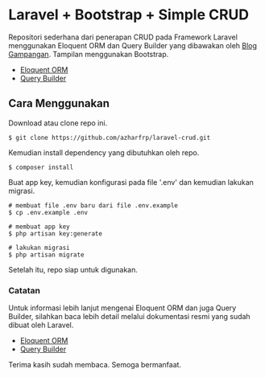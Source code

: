 # Laravel + Bootstrap + Simple CRUD

Repositori sederhana dari penerapan CRUD pada Framework Laravel menggunakan Eloquent ORM dan Query Builder yang dibawakan oleh [Blog Gampangan](http://www.gampangan.com). Tampilan menggunakan Bootstrap.

- [Eloquent ORM](https://www.gampangan.com/belajar-laravel-proses-crud-menggunakan-eloquent-orm)
- [Query Builder](https://www.gampangan.com/belajar-laravel-proses-crud-menggunakan-query-builder)

## Cara Menggunakan

Download atau clone repo ini.
```shell
$ git clone https://github.com/azharfrp/laravel-crud.git
```

Kemudian install dependency yang dibutuhkan oleh repo.
```shell
$ composer install
```

Buat app key, kemudian konfigurasi pada file '.env' dan kemudian lakukan migrasi.
```shell
# membuat file .env baru dari file .env.example
$ cp .env.example .env

# membuat app key
$ php artisan key:generate

# lakukan migrasi
$ php artisan migrate
```

Setelah itu, repo siap untuk digunakan.

### Catatan

Untuk informasi lebih lanjut mengenai Eloquent ORM dan juga Query Builder, silahkan baca lebih detail melalui dokumentasi resmi yang sudah dibuat oleh Laravel.

- [Eloquent ORM](https://laravel.com/docs/8.x/eloquent)
- [Query Builder](https://laravel.com/docs/8.x/queries)

Terima kasih sudah membaca. Semoga bermanfaat.